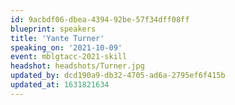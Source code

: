 ```yaml
---
id: 9acbdf06-dbea-4394-92be-57f34dff08ff
blueprint: speakers
title: 'Yante Turner'
speaking_on: '2021-10-09'
event: mblgtacc-2021-skill
headshot: headshots/Turner.jpg
updated_by: dcd190a9-db32-4705-ad6a-2795ef6f415b
updated_at: 1631821634
---
```

